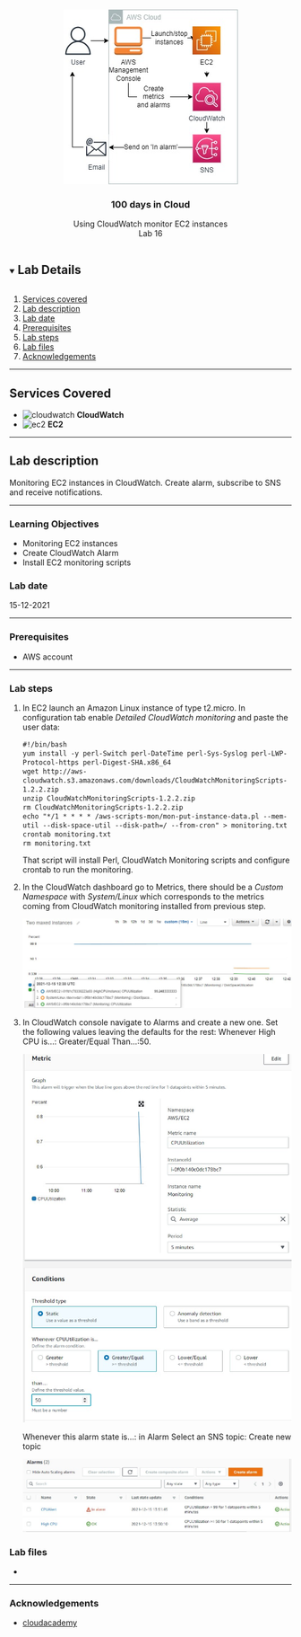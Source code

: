 <br />

<p align="center">
  <a href="img/">
    <img src="img/lab16_diagram.jpg" alt="cloudofthings" width="311" height="311">
  </a>
  <h3 align="center">100 days in Cloud</h3>
<p align="center">
   Using CloudWatch monitor EC2 instances
    <br />
    Lab 16
    <br/>
  </p>
</p>

<details open="open">
  <summary><h2 style="display: inline-block">Lab Details</h2></summary>
  <ol>
    <li><a href="#services-covered">Services covered</a>
    <li><a href="#lab-description">Lab description</a></li>
    </li>
    <li><a href="#lab-date">Lab date</a></li>
    <li><a href="#prerequisites">Prerequisites</a></li>    
    <li><a href="#lab-steps">Lab steps</a></li>
    <li><a href="#lab-files">Lab files</a></li>
    <li><a href="#acknowledgements">Acknowledgements</a></li>
  </ol>
</details>

---

## Services Covered
* ![cloudwatch](https://github.com/CloudedThings/100-Days-in-Cloud/blob/main/images/CloudWatch.png) **CloudWatch**
* ![ec2](https://github.com/CloudedThings/100-Days-in-Cloud/blob/main/images/AmazonEC2.png) **EC2**

---

## Lab description

Monitoring EC2 instances in CloudWatch. Create alarm, subscribe to SNS and receive notifications.


---

### Learning Objectives
* Monitoring EC2 instances
* Create CloudWatch Alarm
* Install EC2 monitoring scripts

### Lab date
15-12-2021

---

### Prerequisites
* AWS account

---

### Lab steps
1. In EC2 launch an Amazon Linux instance of type t2.micro. In configuration tab enable *Detailed CloudWatch monitoring* and paste the user data:

   ```
   #!/bin/bash
   yum install -y perl-Switch perl-DateTime perl-Sys-Syslog perl-LWP-Protocol-https perl-Digest-SHA.x86_64
   wget http://aws-cloudwatch.s3.amazonaws.com/downloads/CloudWatchMonitoringScripts-1.2.2.zip
   unzip CloudWatchMonitoringScripts-1.2.2.zip
   rm CloudWatchMonitoringScripts-1.2.2.zip
   echo "*/1 * * * * /aws-scripts-mon/mon-put-instance-data.pl --mem-util --disk-space-util --disk-path=/ --from-cron" > monitoring.txt
   crontab monitoring.txt
   rm monitoring.txt
   ```

   That script will install Perl, CloudWatch Monitoring scripts and configure crontab to run the monitoring.

2. In the CloudWatch dashboard go to Metrics, there should be a *Custom Namespace* with *System/Linux* which corresponds to the metrics coming from CloudWatch monitoring installed from previous step.

   <img src="img/lab_cloudwatch_metrics.jpg" alt="lab_cloudwatch_metrics" style="zoom:80%;" />

3. In CloudWatch console navigate to Alarms and create a new one. Set the following values leaving the defaults for the rest: Whenever High CPU is...: Greater/Equal Than...:50.

   <img src="img/lab_cloudwatch_alarm.jpg" alt="lab_cloudwatch_alarm" style="zoom:67%;" />

   Whenever this alarm state is...: in Alarm Select an SNS topic: Create new topic

   ![lab_cloudwatch_in_alarm](img/lab_cloudwatch_in_alarm.jpg)
### Lab files
* 

---

### Acknowledgements
* [cloudacademy](https://cloudacademy.com/lab/use-aws-fargate-serverless-deployment-container-applications/)

